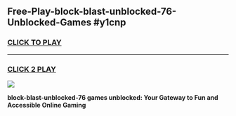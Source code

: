 
## Free-Play-block-blast-unblocked-76-Unblocked-Games #y1cnp
<h3>
<a href="https://news.freeplayer.one?title=block-blast-unblocked-76&ref=8M">CLICK TO PLAY</a></h3>
<hr>

<h3>
<a href="https://news.freeplayer.one?title=block-blast-unblocked-76&ref=8M">CLICK 2 PLAY</a>
  
</h3>

<a href="https://news.freeplayer.one?title=block-blast-unblocked-76&ref=8M"><img src="https://clearcache.store/games.png"></a>


**block-blast-unblocked-76 games unblocked: Your Gateway to Fun and Accessible Online Gaming**
